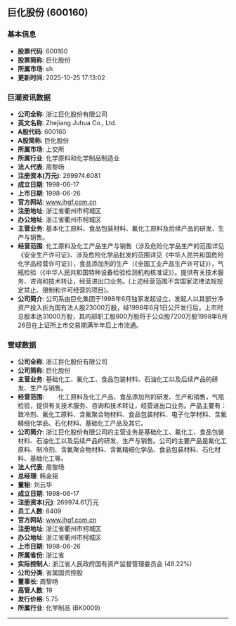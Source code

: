 ## 巨化股份 (600160)

### 基本信息

- **股票代码**: 600160
- **股票简称**: 巨化股份
- **所属市场**: sh
- **更新时间**: 2025-10-25 17:13:02

### 巨潮资讯数据

- **公司全称**: 浙江巨化股份有限公司
- **英文名称**: Zhejiang Juhua Co., Ltd.
- **A股代码**: 600160
- **A股简称**: 巨化股份
- **所属市场**: 上交所
- **所属行业**: 化学原料和化学制品制造业
- **法人代表**: 周黎旸
- **注册资本(万元)**: 269974.6081
- **成立日期**: 1998-06-17
- **上市日期**: 1998-06-26
- **官方网站**: www.jhgf.com.cn
- **注册地址**: 浙江省衢州市柯城区
- **办公地址**: 浙江省衢州市柯城区
- **主营业务**: 基本化工原料、食品包装材料、氟化工原料及后续产品的研发、生产与销售。
- **经营范围**: 化工原料及化工产品生产与销售（涉及危险化学品生产的范围详见《安全生产许可证》、涉及危险化学品批发的范围详见《中华人民共和国危险化学品经营许可证》），食品添加剂的生产（《全国工业产品生产许可证》），气瓶检验（《中华人民共和国特种设备检验检测机构核准证》）。提供有关技术服务、咨询和技术转让，经营进出口业务。(上述经营范围不含国家法律法规规定禁止、限制和许可经营的项目)。
- **公司简介**: 公司系由巨化集团于1998年6月独家发起设立，发起人以其部分净资产投入折为国有法人股23000万股，经1998年6月1日公开发行后，上市时总股本达31000万股，其内部职工股800万股将于公众股7200万股1998年6月26日在上证所上市交易期满半年后上市流通。

### 雪球数据

- **公司全称**: 浙江巨化股份有限公司
- **公司简称**: 巨化股份
- **主营业务**: 基础化工、氟化工、食品包装材料、石油化工以及后续产品的研发、生产与销售。
- **经营范围**: 　　化工原料及化工产品、食品添加剂的研发、生产和销售，气瓶检验，提供有关技术服务、咨询和技术转让，经营进出口业务。产品主要有：致冷剂、氟化工原料、含氟聚合物材料、食品包装材料、电子化学材料、含氟精细化学品、石化材料、基础化工产品及其它。
- **公司简介**: 浙江巨化股份有限公司的主营业务是基础化工、氟化工、食品包装材料、石油化工以及后续产品的研发、生产与销售。公司的主要产品是氟化工原料、制冷剂、含氟聚合物材料、含氟精细化学品、食品包装材料、石化材料、基础化工等。
- **法人代表**: 周黎旸
- **总经理**: 韩金铭
- **董秘**: 刘云华
- **成立日期**: 1998-06-17
- **注册资本(元)**: 269974.61万元
- **员工人数**: 8409
- **官方网站**: www.jhgf.com.cn
- **注册地址**: 浙江省衢州市柯城区
- **办公地址**: 浙江省衢州市柯城区
- **上市日期**: 1998-06-26
- **所属省份**: 浙江省
- **实际控制人**: 浙江省人民政府国有资产监督管理委员会 (48.22%)
- **公司分类**: 省属国资控股
- **董事长**: 周黎旸
- **高管人数**: 19
- **发行价格**: 5.75
- **所属行业**: 化学制品 (BK0009)

---